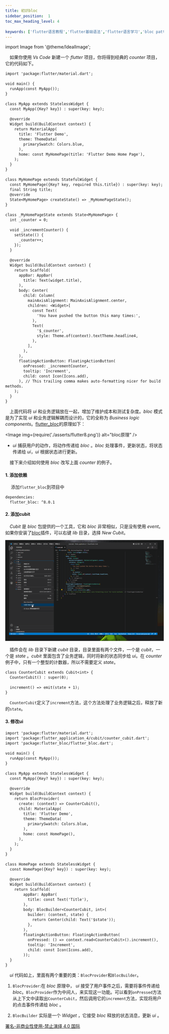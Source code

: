 ```yaml
---
title: 初识bloc
sidebar_position:  1
toc_max_heading_level: 4

keywords: ['flutter语言教程','flutter基础语法','flutter语言学习','bloc pattern']
---
```


import Image from '@theme/IdealImage';

 如果你使用 _Vs Code_ 新建一个 _flutter_ 项目，你将得到经典的 _counter_ 项目，它的代码如下。

    import 'package:flutter/material.dart';

    void main() {
      runApp(const MyApp());
    }

    class MyApp extends StatelessWidget {
      const MyApp({Key? key}) : super(key: key);

      @override
      Widget build(BuildContext context) {
        return MaterialApp(
          title: 'Flutter Demo',
          theme: ThemeData(
            primarySwatch: Colors.blue,
          ),
          home: const MyHomePage(title: 'Flutter Demo Home Page'),
        );
      }
    }

    class MyHomePage extends StatefulWidget {
      const MyHomePage({Key? key, required this.title}) : super(key: key);
      final String title;
      @override
      State<MyHomePage> createState() => _MyHomePageState();
    }

    class _MyHomePageState extends State<MyHomePage> {
      int _counter = 0;

      void _incrementCounter() {
        setState(() {
          _counter++;
        });
      }

      @override
      Widget build(BuildContext context) {
        return Scaffold(
          appBar: AppBar(
            title: Text(widget.title),
          ),
          body: Center(
            child: Column(
              mainAxisAlignment: MainAxisAlignment.center,
              children: <Widget>[
                const Text(
                  'You have pushed the button this many times:',
                ),
                Text(
                  '$_counter',
                  style: Theme.of(context).textTheme.headline4,
                ),
              ],
            ),
          ),
          floatingActionButton: FloatingActionButton(
            onPressed: _incrementCounter,
            tooltip: 'Increment',
            child: const Icon(Icons.add),
          ), // This trailing comma makes auto-formatting nicer for build methods.
        );
      }
    }

 上面代码将 _ui_ 和业务逻辑放在一起，增加了维护成本和测试复杂度。_bloc_ 模式是为了实现 _ui_ 和业务逻辑解耦而设计的，它的全称为 _Business logic components_。[flutter_bloc](https://github.com/felangel/bloc)的原理如下：

<Image img={require('./asserts/flutter8.png')} alt="bloc原理" /> <br />

-   _ui_ 捕获用户的动作，将动作传递给 _bloc_ 。_bloc_ 处理事件，更新状态，将状态传递给 _ui_，_ui_ 根据状态进行更新。

 接下来介绍如何使用 _bloc_ 改写上面 _counter_ 的例子。

#### 1. 添加依赖

  添加`flutter_bloc`到项目中

    dependencies:
      flutter_bloc: ^8.0.1

#### 2. 添加cubit

 _Cubit_ 是 _bloc_ 包提供的一个工具，它和 _bloc_ 非常相似，只是没有使用 _event_。如果你安装了[bloc](../project/flutter-extension)插件，可以右键 _lib_ 目录，选择 _New Cubit_。

![new cubit](./asserts/flutter_cubit.gif)<br />

 插件会在 _lib_ 目录下新建 _cubit_ 目录，目录里面有两个文件，一个是 _cubit_，一个是 _state_ 。_cubit_ 里面包含了业务逻辑，同时将新的状态同步给 _ui_。在 _counter_
例子中，只有一个整型的计数器，所以不需要定义 _state_。

    class CounterCubit extends Cubit<int> {
      CounterCubit() : super(0);

      increment() => emit(state + 1);
    }

 `CounterCubit`定义了`increment`方法，这个方法处理了业务逻辑之后，释放了新的`state`。

#### 3. 修改ui

    import 'package:flutter/material.dart';
    import 'package:flutter_application_4/cubit/counter_cubit.dart';
    import 'package:flutter_bloc/flutter_bloc.dart';

    void main() {
      runApp(const MyApp());
    }

    class MyApp extends StatelessWidget {
      const MyApp({Key? key}) : super(key: key);

      @override
      Widget build(BuildContext context) {
        return BlocProvider(
          create: (context) => CounterCubit(),
          child: MaterialApp(
            title: 'Flutter Demo',
            theme: ThemeData(
              primarySwatch: Colors.blue,
            ),
            home: const HomePage(),
          ),
        );
      }
    }

    class HomePage extends StatelessWidget {
      const HomePage({Key? key}) : super(key: key);

      @override
      Widget build(BuildContext context) {
        return Scaffold(
            appBar: AppBar(
              title: const Text('Title'),
            ),
            body: BlocBuilder<CounterCubit, int>(
              builder: (context, state) {
                return Center(child: Text('$state'));
              },
            ),
            floatingActionButton: FloatingActionButton(
              onPressed: () => context.read<CounterCubit>().increment(),
              tooltip: 'Increment',
              child: const Icon(Icons.add),
            ));
      }
    }

 _ui_ 代码如上，里面有两个重要的类：`BlocProvider`和`BlocBuilder`。

1.  `BlocProvider`:在 _bloc_ 原理中， _ui_ 接受了用户事件之后，需要将事件传递给 _bloc_。`BlocProvider`作为中间人，来实现这一功能。可以看到`onPressed`方法从上下文中读取出`CounterCubit`，然后调用它的`increment`方法，实现将用户的点击事件传递给 _bloc_ 。

2.  `BlocBuilder` 实际是一个 _Widget_ ，它接受 _bloc_ 释放的状态消息，更新 _ui_ 。

[署名-非商业性使用-禁止演绎 4.0 国际](https://creativecommons.org/licenses/by-nc-nd/4.0/deed.zh)

